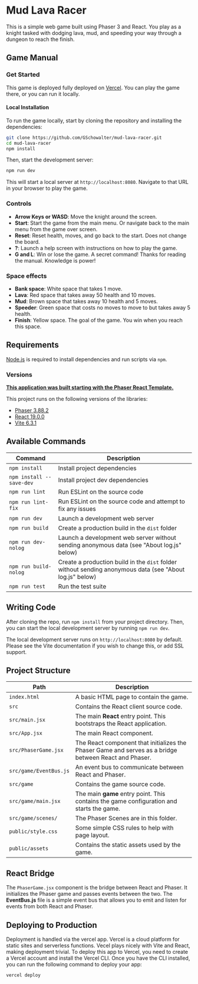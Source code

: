 # Mud Lava Racer

This is a simple web game built using Phaser 3 and React. You play as a knight tasked with dodging lava, mud, and speeding your way
through a dungeon to reach the finish.

## Game Manual

### Get Started

This game is deployed fully deployed on [Vercel](https://mud-lava-racer.vercel.app/). You can play the game there, or you can run it locally.

#### Local Installation
To run the game locally, start by cloning the repository and installing the dependencies:

```bash
git clone https://github.com/GSchowalter/mud-lava-racer.git
cd mud-lava-racer
npm install
```
Then, start the development server:

```bash
npm run dev
```

This will start a local server at `http://localhost:8080`. Navigate to that URL in your browser to play the game.

### Controls
- **Arrow Keys or WASD**: Move the knight around the screen.
- **Start**: Start the game from the main menu. Or navigate back to the main menu from the game over screen.
- **Reset**: Reset health, moves, and go back to the start. Does not change the board.
- **?**: Launch a help screen with instructions on how to play the game.
- **G and L**: Win or lose the game. A secret command! Thanks for reading the manual. Knowledge is power!

### Space effects
- **Bank space**: White space that takes 1 move.
- **Lava**: Red space that takes away 50 health and 10 moves.
- **Mud**: Brown space that takes away 10 health and 5 moves.
- **Speeder**: Green space that costs no moves to move to but takes away 5 health.
- **Finish**: Yellow space. The goal of the game. You win when you reach this space.

## Requirements

[Node.js](https://nodejs.org) is required to install dependencies and run scripts via `npm`.

### Versions

**[This application was built starting with the Phaser React Template.](https://github.com/phaserjs/template-react)**

This project runs on the following versions of the libraries:

- [Phaser 3.88.2](https://github.com/phaserjs/phaser)
- [React 19.0.0](https://github.com/facebook/react)
- [Vite 6.3.1](https://github.com/vitejs/vite)

## Available Commands

| Command | Description |
|---------|-------------|
| `npm install` | Install project dependencies |
| `npm install --save-dev` | Install project dev dependencies |
| `npm run lint` | Run ESLint on the source code |
| `npm run lint-fix` | Run ESLint on the source code and attempt to fix any issues |
| `npm run dev` | Launch a development web server |
| `npm run build` | Create a production build in the `dist` folder |
| `npm run dev-nolog` | Launch a development web server without sending anonymous data (see "About log.js" below) |
| `npm run build-nolog` | Create a production build in the `dist` folder without sending anonymous data (see "About log.js" below) |
| `npm run test` | Run the test suite |

## Writing Code

After cloning the repo, run `npm install` from your project directory. Then, you can start the local development server by running `npm run dev`.

The local development server runs on `http://localhost:8080` by default. Please see the Vite documentation if you wish to change this, or add SSL support.

## Project Structure

| Path                          | Description                                                                 |
|-------------------------------|-----------------------------------------------------------------------------|
| `index.html`                  | A basic HTML page to contain the game.                                     |
| `src`                         | Contains the React client source code.                                     |
| `src/main.jsx`                | The main **React** entry point. This bootstraps the React application.      |
| `src/App.jsx`                 | The main React component.                                                  |
| `src/PhaserGame.jsx`          | The React component that initializes the Phaser Game and serves as a bridge between React and Phaser. |
| `src/game/EventBus.js`        | An event bus to communicate between React and Phaser.                |
| `src/game`                    | Contains the game source code.                                             |
| `src/game/main.jsx`           | The main **game** entry point. This contains the game configuration and starts the game. |
| `src/game/scenes/`            | The Phaser Scenes are in this folder.                                      |
| `public/style.css`            | Some simple CSS rules to help with page layout.                            |
| `public/assets`               | Contains the static assets used by the game.                               |

## React Bridge

The `PhaserGame.jsx` component is the bridge between React and Phaser. It initializes the Phaser game and passes events between the two.
The **EventBus.js** file is a simple event bus that allows you to emit and listen for events from both React and Phaser.


## Deploying to Production

Deployment is handled via the vercel app. Vercel is a cloud platform for static sites and serverless functions. Vecel plays nicely with Vite and React, making deployment trivial. To deploy this app to Vercel, you need to create a Vercel account and install the Vercel CLI. Once you have the CLI installed, you can run the following command to deploy your app:

```bash
vercel deploy
```
